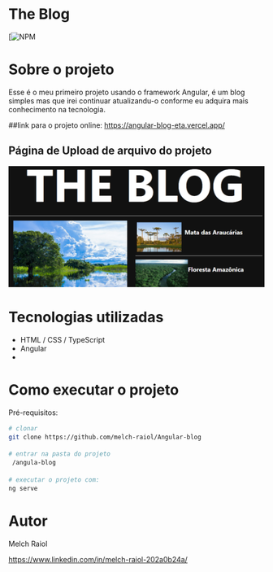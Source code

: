 # The Blog
[![NPM](https://github.com/melch-raiol/Angular-blog/blob/main/LICENSE) 

# Sobre o projeto

Esse é o meu primeiro projeto usando o framework Angular, é um blog simples mas que irei continuar atualizandu-o conforme eu adquira mais conhecimento na tecnologia. 

##link para o projeto online: https://angular-blog-eta.vercel.app/

## Página de Upload de arquivo do projeto
![Mobile 2](https://github.com/melch-raiol/Angular-blog/blob/main/src/assets/the%20blog.png)

# Tecnologias utilizadas

- HTML / CSS / TypeScript 
- Angular
- 

# Como executar o projeto

Pré-requisitos:

```bash
# clonar 
git clone https://github.com/melch-raiol/Angular-blog

# entrar na pasta do projeto 
 /angula-blog

# executar o projeto com:
ng serve
```


# Autor

Melch Raiol

https://www.linkedin.com/in/melch-raiol-202a0b24a/

